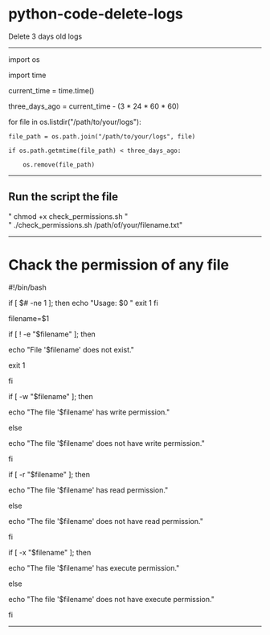 # python-code-delete-logs
Delete 3 days old logs
                                  
                                   
__________________________________________________________________________________________________________________________________________________
                  
import os                                                                 
                                                                              
import time                                                              
                                   
current_time = time.time()        
        
three_days_ago = current_time - (3 * 24 * 60 * 60)        
   
for file in os.listdir("/path/to/your/logs"):

    file_path = os.path.join("/path/to/your/logs", file)
    
    if os.path.getmtime(file_path) < three_days_ago:
    
        os.remove(file_path)




___________________________________________________________________________________________________________________________________________________


  
## Run the script the file 
 " chmod +x check_permissions.sh  "  
 " ./check_permissions.sh /path/of/your/filename.txt"



__________________________________________________________________
# Chack the permission of any file
#!/bin/bash

if [ $# -ne 1 ]; then
    echo "Usage: $0 <filename>"
    exit 1
fi

filename=$1

if [ ! -e "$filename" ]; then
    
  echo "File '$filename' does not exist."
   
  exit 1

fi

if [ -w "$filename" ]; then

  echo "The file '$filename' has write permission."

else

  echo "The file '$filename' does not have write permission."

fi

if [ -r "$filename" ]; then

  echo "The file '$filename' has read permission."

else

  echo "The file '$filename' does not have read permission."

fi


if [ -x "$filename" ]; then

  echo "The file '$filename' has execute permission."

else

  echo "The file '$filename' does not have execute permission."

fi
 

___________________________________________________________________________
